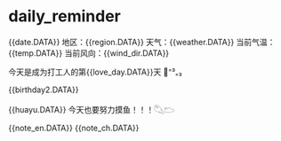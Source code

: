 # daily_reminder

{{date.DATA}} 
地区：{{region.DATA}} 
天气：{{weather.DATA}} 
当前气温：{{temp.DATA}} 
当前风向：{{wind_dir.DATA}} 

今天是成为打工人的第{{love_day.DATA}}天 🦕⁼³₌₃

{{birthday2.DATA}}

{{huayu.DATA}}
今天也要努力摸鱼！！！𓆡𓂬

{{note_en.DATA}} 
{{note_ch.DATA}}